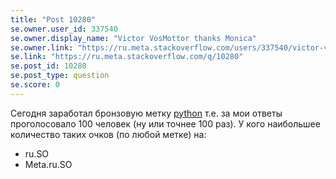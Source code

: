 ```yaml
---
title: "Post 10280"
se.owner.user_id: 337540
se.owner.display_name: "Victor VosMottor thanks Monica"
se.owner.link: "https://ru.meta.stackoverflow.com/users/337540/victor-vosmottor-thanks-monica"
se.link: "https://ru.meta.stackoverflow.com/q/10280"
se.post_id: 10280
se.post_type: question
se.score: 0
---
```

<p>Сегодня заработал бронзовую метку <a href="https://ru.stackoverflow.com/questions/tagged/python" class="post-tag" title="показать вопросы с меткой [python]" rel="tag">python</a> т.е. за мои ответы проголосовало 100 человек (ну или точнее 100 раз). У кого наибольшее количество таких очков (по любой метке) на:</p>

<ul>
<li>ru.SO</li>
<li>Meta.ru.SO</li>
</ul>
